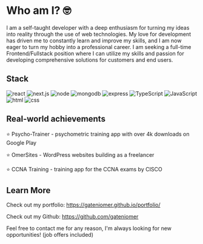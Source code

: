 # Who am I? 🤓
I am a self-taught developer with a deep enthusiasm for turning my ideas into reality through the use of web technologies. My love for development has driven me to constantly learn and improve my skills, and I am now eager to turn my hobby into a professional career. I am seeking a full-time Frontend/Fullstack position where I can utilize my skills and passion for developing comprehensive solutions for customers and end users. 

## Stack
![react](https://img.shields.io/badge/React-2D033B)
![next.js](https://img.shields.io/badge/Next.js-2D033B)
![node](https://img.shields.io/badge/Node.js-810CA8)
![mongodb](https://img.shields.io/badge/MongoDB-810CA8)
![express](https://img.shields.io/badge/Express-810CA8)
![TypeScript](https://img.shields.io/badge/TypeScript-F2DEBA)
![JavaScript](https://img.shields.io/badge/JavaScript-F2DEBA)
![html](https://img.shields.io/badge/HTML-F2DEBA)
![css](https://img.shields.io/badge/CSS-F2DEBA)

## Real-world achievements
⭐ Psycho-Trainer - psychometric training app with over 4k downloads on Google Play

⭐ OmerSites - WordPress websites building as a freelancer

⭐ CCNA Training - training app for the CCNA exams by CISCO

## Learn More
Check out my portfolio: https://gateniomer.github.io/portfolio/

Check out my Github: https://github.com/gateniomer

Feel free to contact me for any reason, I'm always looking for new opportunities! (job offers included)


